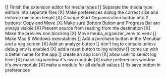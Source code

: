[] Finish the extension editor for media types
[] Separate the media type editors into separate files
[X] Make preferences dialog the correct size and enforce minimum height
[X] Change Start Organinizatino button into 2 buttons: Copy and Move
[X] Make sure Bottom Button and Progress Bar are always visible
[X] Prevent source from reading from the destination
[X] Make the preview non blocking
[X] Move media_organizer_venv to venv
[] Make Mac & Windows executables
[] Add a purchase button in the Menubar and a nag screen
[X] Add an analyze button
[] don't log to console unless debug env is enabled
[X] add a reset button to log window
[] come up with a better name for the app
[] create an app icon
[X] allow user to select log level
[X] make log window it's own module
[X] make preferences window it's own module
[X] make a module for all default values
[] fix save button in preferences
